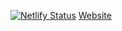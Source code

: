 [![Netlify Status](https://api.netlify.com/api/v1/badges/1c50296f-e46f-4e6a-b754-cd62302adf41/deploy-status)](https://app.netlify.com/sites/polychrome-rpg/deploys)
[Website](https://polychrome-rpg.netlify.app/)